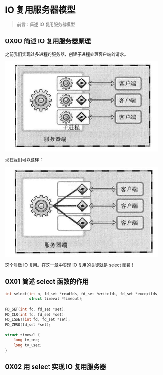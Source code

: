# IO 复用服务器模型



> 前言：简述 IO 复用服务器模型





## 0X00 简述 IO 复用服务器原理



之前我们实现过多进程的服务器，创建子进程处理客户端的请求。

![](../images/ch12_1.png)



现在我们可以这样：



![](../images/ch12_2.png)





这个叫做 IO 复用。在这一章中实现 IO 复用的关键就是 select 函数！



## 0X01 简述 select 函数的作用



```c
int select(int n, fd_set *readfds, fd_set *writefds, fd_set *exceptfds,
           struct timeval *timeout);

FD_SET(int fd, fd_set *set);
FD_CLR(int fd, fd_set *set);
FD_ISSET(int fd, fd_set *set);
FD_ZERO(fd_set *set);

struct timeval {
    long tv_sec;
    long tv_usec;
}
```











## 0X02  用 select 实现 IO 复用服务器









